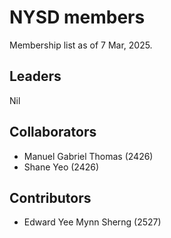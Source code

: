 # NYSD members

Membership list as of 7 Mar, 2025.

## Leaders

Nil

## Collaborators
- Manuel Gabriel Thomas (2426)
- Shane Yeo (2426)

## Contributors

- Edward Yee Mynn Sherng (2527)
